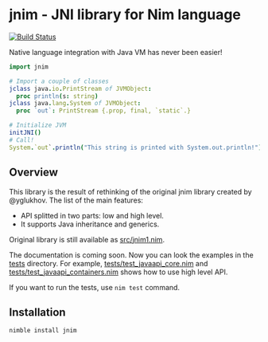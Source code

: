 jnim - JNI library for Nim language
======================================

[![Build Status](https://travis-ci.org/vegansk/jnim.svg?branch=master)](https://travis-ci.org/vegansk/jnim)

Native language integration with Java VM has never been easier!
```nim
import jnim

# Import a couple of classes
jclass java.io.PrintStream of JVMObject:
  proc println(s: string)
jclass java.lang.System of JVMObject:
  proc `out`: PrintStream {.prop, final, `static`.}

# Initialize JVM
initJNI()
# Call!
System.`out`.println("This string is printed with System.out.println!")
```

Overview
--------

This library is the result of rethinking of the original jnim library created by @yglukhov.
The list of the main features:

* API splitted in two parts: low and high level.
* It supports Java inheritance and generics.

Original library is still available as [src/jnim1.nim](src/jnim1.nim).

The documentation is coming soon. Now you can look the examples in the [tests](tests) directory.
For example, [tests/test_javaapi_core.nim](tests/test_javaapi_core.nim) and [tests/test_javaapi_containers.nim](tests/test_javaapi_containers.nim)
shows how to use high level API.

If you want to run the tests, use ``nim test`` command.

## Installation
```sh
nimble install jnim
```
